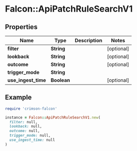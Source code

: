 # Falcon::ApiPatchRuleSearchV1

## Properties

| Name | Type | Description | Notes |
| ---- | ---- | ----------- | ----- |
| **filter** | **String** |  | [optional] |
| **lookback** | **String** |  | [optional] |
| **outcome** | **String** |  | [optional] |
| **trigger_mode** | **String** |  |  |
| **use_ingest_time** | **Boolean** |  | [optional] |

## Example

```ruby
require 'crimson-falcon'

instance = Falcon::ApiPatchRuleSearchV1.new(
  filter: null,
  lookback: null,
  outcome: null,
  trigger_mode: null,
  use_ingest_time: null
)
```

